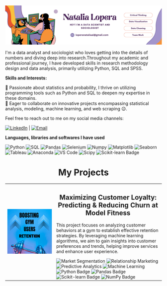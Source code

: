  ![Header](https://github.com/Natcol05/Natcol05/blob/45efe3f38902e43e19d1a93e212f76f91f05b924/Natalia%20Lopera%20(1).png)
</div>

I'm a data analyst and sociologist who loves getting into the details of numbers and diving deep into research.Throughout my academic and professional journey, I have developed skills in research methodology design and data analysis, primarily utilizing Python, SQL and SPSS.

**Skills and Interests:**
   
🌱 Passionate about statistics and probability, I thrive on utilizing programming tools such as Python and SQL to deepen my expertise in these domains.                                                                       
👯 Eager to collaborate on innovative projects encompassing statistical analysis, modeling, machine learning, and web scraping 😉. 

Feel free to reach out to me on my social media channels:

[![LinkedIn](https://img.shields.io/badge/-LinkedIn-blue?style=flat&logo=linkedin)](https://www.linkedin.com/in/natalia-lopera) | [![Email](https://img.shields.io/badge/-Email-white?style=flat&logo=gmail)](mailto:loperanataliaal@gmail.com)

**Languages, libraries and softwares I have used**

![Python](https://img.shields.io/badge/-Python-000000?style=flat&logo=python)
![SQL](https://img.shields.io/badge/-SQL-000000?style=flat&logo=MySQL)
![Pandas](https://img.shields.io/badge/-Pandas-000000?style=flat&logo=pandas)
![Selenium](https://img.shields.io/badge/-Selenium-000000?style=flat&logo=selenium)
![Numpy](https://img.shields.io/badge/-Numpy-000000?style=flat&logo=numpy)
![Matplotlib](https://img.shields.io/badge/-Matplotlib-000000?style=flat&logo=matplotlib)
![Seaborn](https://img.shields.io/badge/-Seaborn-000000?style=flat&logo=seaborn)
![Tableau](https://img.shields.io/badge/-Tableau-000000?style=flat&logo=tableau)
![Anaconda](https://img.shields.io/badge/-Anaconda-000000?style=flat&logo=Anaconda)
![VS Code](https://img.shields.io/badge/-visualstudiocode-000000?style=flat&logo=visual-studio-code)
![Scipy](https://img.shields.io/badge/-Scipy-000000?style=flat&logo=Scipy)
<img src="https://img.shields.io/badge/-Scikit--learn-000000?style=flat&logo=scikit-learn" alt="Scikit-learn Badge" />


<div align="center">
  <h1>My Projects</h1>
</div>

<table>
  <tr>
    <td>
      <img src="https://github.com/Natcol05/Machine-Learning-Model/blob/93da41886e23f109e930422c2e0a179ad2d2f021/Graphics/GYM%20(4).png?raw=true" alt="Gym Image" style="padding-right: 10px;" />
    </td>
    <td>
      <h2 align="center">Maximizing Customer Loyalty: Predicting & Reducing Churn at Model Fitness</h2>
      <p>
        This project focuses on analyzing customer behaviors at a gym to establish effective retention strategies. By leveraging machine learning algorithms, we aim to gain insights into customer preferences and trends, helping improve services and enhance user experience.
      </p>
      <div>
        <img src="https://img.shields.io/badge/-Market%20Segmentation-000000?style=flat&logo=googleanalytics" alt= "Market Segmentation" />
        <img src="https://img.shields.io/badge/-Relationship%20Marketing-000000?style=flat&logo=handshake" alt= "Relationship Marketing" />
       <img src="https://img.shields.io/badge/-Predictive%20Analytics-000000?style=flat&logo=datadog" alt="Predictive Analytics" />
       <img src="https://img.shields.io/badge/-Machine%20Learning-000000?style=flat&logo=tensorflow" alt="Machine Learning" />
        <img src="https://img.shields.io/badge/-Python-000000?style=flat&logo=python" alt="Python Badge" />
        <img src="https://img.shields.io/badge/-Pandas-000000?style=flat&logo=pandas" alt="Pandas Badge" />
        <img src="https://img.shields.io/badge/-Scikit--learn-000000?style=flat&logo=scikit-learn" alt="Scikit-learn Badge" />
        <img src="https://img.shields.io/badge/-NumPy-000000?style=flat&logo=numpy" alt="NumPy Badge" />
      </div>
    </td>
  </tr>
</table>
